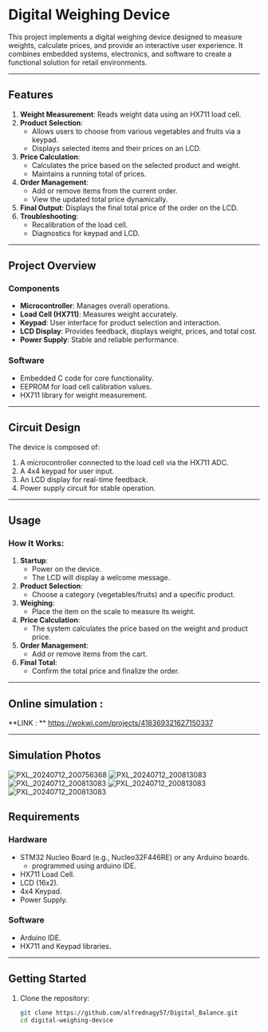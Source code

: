 # Digital Weighing Device

This project implements a digital weighing device designed to measure weights, calculate prices, and provide an interactive user experience. It combines embedded systems, electronics, and software to create a functional solution for retail environments.

---

## Features

1. **Weight Measurement**: Reads weight data using an HX711 load cell.
2. **Product Selection**:
   - Allows users to choose from various vegetables and fruits via a keypad.
   - Displays selected items and their prices on an LCD.
3. **Price Calculation**:
   - Calculates the price based on the selected product and weight.
   - Maintains a running total of prices.
4. **Order Management**:
   - Add or remove items from the current order.
   - View the updated total price dynamically.
5. **Final Output**: Displays the final total price of the order on the LCD.
6. **Troubleshooting**:
   - Recalibration of the load cell.
   - Diagnostics for keypad and LCD.

---

## Project Overview

### Components
- **Microcontroller**: Manages overall operations.
- **Load Cell (HX711)**: Measures weight accurately.
- **Keypad**: User interface for product selection and interaction.
- **LCD Display**: Provides feedback, displays weight, prices, and total cost.
- **Power Supply**: Stable and reliable performance.

### Software
- Embedded C code for core functionality.
- EEPROM for load cell calibration values.
- HX711 library for weight measurement.

---

## Circuit Design

The device is composed of:
1. A microcontroller connected to the load cell via the HX711 ADC.
2. A 4x4 keypad for user input.
3. An LCD display for real-time feedback.
4. Power supply circuit for stable operation.

---

## Usage

### How It Works:
1. **Startup**:
   - Power on the device.
   - The LCD will display a welcome message.
2. **Product Selection**:
   - Choose a category (vegetables/fruits) and a specific product.
3. **Weighing**:
   - Place the item on the scale to measure its weight.
4. **Price Calculation**:
   - The system calculates the price based on the weight and product price.
5. **Order Management**:
   - Add or remove items from the cart.
6. **Final Total**:
   - Confirm the total price and finalize the order.

---

## Online simulation : 
   **LINK : ** https://wokwi.com/projects/418369321627150337

---

## Simulation Photos
![PXL_20240712_200756368](https://github.com/alfrednagy57/user-attachments/blob/main/IMAGES/Screenshot%202025-01-01%20030313.png?raw=true)
![PXL_20240712_200813083](https://github.com/alfrednagy57/user-attachments/blob/main/IMAGES/Screenshot%202025-01-01%20030318.png?raw=true)
![PXL_20240712_200813083](https://github.com/alfrednagy57/user-attachments/blob/main/IMAGES/Screenshot%202025-01-01%20030258.png?raw=true)
![PXL_20240712_200813083](https://github.com/alfrednagy57/user-attachments/blob/main/IMAGES/Screenshot%202025-01-01%20030328.png?raw=true)
![PXL_20240712_200813083](https://github.com/alfrednagy57/user-attachments/blob/main/IMAGES/Screenshot%202025-01-01%20030302.png?raw=true)

## Requirements

### Hardware
- STM32 Nucleo Board (e.g., Nucleo32F446RE) or any Arduino boards.
    - programmed using arduino IDE.
- HX711 Load Cell.
- LCD (16x2).
- 4x4 Keypad.
- Power Supply.

### Software
- Arduino IDE.
- HX711 and Keypad libraries.

---

## Getting Started

1. Clone the repository:
   ```bash
   git clone https://github.com/alfrednagy57/Digital_Balance.git
   cd digital-weighing-device

